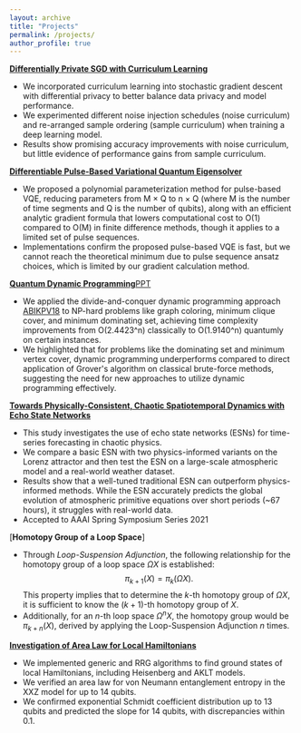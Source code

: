 ```yaml
---
layout: archive
title: "Projects"
permalink: /projects/
author_profile: true
---
```



[**Differentially Private SGD with Curriculum Learning**]()
* We incorporated curriculum learning into stochastic gradient descent with differential privacy to better balance data privacy and model performance.
* We experimented different noise injection schedules (noise curriculum) and re-arranged sample ordering (sample curriculum) when training a deep learning model.
* Results show promising accuracy improvements with noise curriculum, but little evidence of performance gains from sample curriculum.

[**Differentiable Pulse-Based Variational Quantum Eigensolver**]()
* We proposed a polynomial parameterization method for pulse-based VQE, reducing parameters from M × Q to n × Q (where M is the number of time segments and Q is the number of qubits), along with an efficient analytic gradient formula that lowers computational cost to O(1) compared to O(M) in finite difference methods, though it applies to a limited set of pulse sequences.
* Implementations confirm the proposed pulse-based VQE is fast, but we cannot reach the theoretical
minimum due to pulse sequence ansatz choices, which is limited by our gradient calculation method.

[**Quantum Dynamic Programming**]()[PPT]()
* We applied the divide-and-conquer dynamic programming approach [ABIKPV18](https://arxiv.org/abs/1807.05209) to NP-hard problems like graph coloring, minimum clique cover, and minimum dominating set, achieving time complexity improvements from O(2.4423^n) classically to O(1.9140^n) quantumly on certain instances.
* We highlighted that for problems like the dominating set and minimum vertex cover, dynamic programming underperforms compared to direct application of Grover's algorithm on classical brute-force methods, suggesting the need for new approaches to utilize dynamic programming effectively.

[**Towards Physically-Consistent, Chaotic Spatiotemporal Dynamics with Echo State Networks**](http://ceur-ws.org/Vol-2964/article_199.pdf)
* This study investigates the use of echo state networks (ESNs) for time-series forecasting in chaotic physics.
* We compare a basic ESN with two physics-informed variants on the Lorenz attractor and then test the ESN on a large-scale atmospheric model and a real-world weather dataset. 
* Results show that a well-tuned traditional ESN can outperform physics-informed methods. While the ESN accurately predicts the global evolution of atmospheric primitive equations over short periods (~67 hours), it struggles with real-world data.
* Accepted to AAAI Spring Symposium Series 2021 


[**Homotopy Group of a Loop Space**]
* Through *Loop-Suspension Adjunction*, the following relationship for the homotopy group of a loop space $\Omega X$ is established:
$$ \pi_{k+1}(X) = \pi_k(\Omega X).$$
This property implies that to determine the $k$-th homotopy group of $\Omega X$, it is sufficient to know the $(k+1)$-th homotopy group of $X$.
* Additionally, for an $n$-th loop space $\Omega^n X$, the homotopy group would be $\pi_{k+n}(X)$, derived by applying the Loop-Suspension Adjunction $n$ times.

[**Investigation of Area Law for Local Hamiltonians**](https://github.com/BiuSky7777/Reed2020-Thesis/blob/master/Paper/My_Final_College_Paper.pdf)
* We implemented generic and RRG algorithms to find ground states of local Hamiltonians, including Heisenberg and AKLT models.
* We verified an area law for von Neumann entanglement entropy in the XXZ model for up to 14 qubits.
* We confirmed exponential Schmidt coefficient distribution up to 13 qubits and predicted the slope for 14 qubits, with discrepancies within 0.1.
